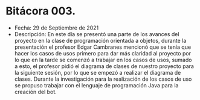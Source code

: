 # Bitácora 003.
- Fecha: 29 de Septiembre de 2021
- Descripción: En este día se presentó una parte de los avances del proyecto en la clase de programación orientada a objetos, durante la presentación el profesor Edgar Cambranes mencionó que se tenía que hacer los casos de usos primero para dar más claridad al proyecto por lo que en la tarde se comenzó a trabajar en los casos de usos, sumado a esto, el profesor pidió el diagrama de clases de nuestro proyecto para la siguiente sesión, por lo que se empezó a realizar el diagrama de clases. Durante la investigación para la realización de los casos de uso se propuso trabajar con el lenguaje de programación Java para la creación del bot. 
